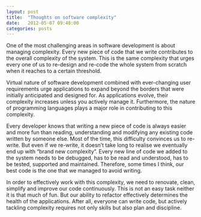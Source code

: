 ```yaml
---
layout: post
title:  "Thoughts on software complexity"
date:   2012-05-07 09:48:00
categories: posts
---
```

One of the most challenging areas in software development is about managing complexity. Every new piece of code that we write contributes to the overall complexity of the system. This is the same complexity that urges every one of us to re-design and re-code the whole system from scratch when it reaches to a certain threshold. 

Virtual nature of software development combined with ever-changing user requirements urge applications to expand beyond the borders that were initially anticipated and designed for. As applications evolve, their complexity increases unless you actively manage it. Furthermore, the nature of programming languages plays a major role in contributing to this complexity. 

Every developer knows that writing a new piece of code is always easier and more fun than reading, understanding and modifying any existing code written by someone else. Most of the time, this difficulty convinces us to re-write. But even if we re-write, it doesn’t take long to realise we eventually end up with “brand new complexity”. Every new line of code we added to the system needs to be debugged, has to be read and understood, has to be tested, supported and maintained. Therefore, some times I think, our best code is the one that we managed to avoid writing.

In order to effectively work with this complexity, we need to renovate, clean, simplify and improve our code continuously. This is not an easy task neither it is that much of fun. But our ability to refactor effectively determines the health of the applications. After all, everyone can write code, but actively tackling complexity requires not only skills but also plan and discipline. 